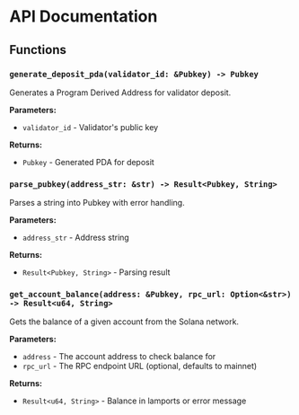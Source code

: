 # API Documentation

## Functions

### `generate_deposit_pda(validator_id: &Pubkey) -> Pubkey`
Generates a Program Derived Address for validator deposit.

**Parameters:**
- `validator_id` - Validator's public key

**Returns:**
- `Pubkey` - Generated PDA for deposit

### `parse_pubkey(address_str: &str) -> Result<Pubkey, String>`
Parses a string into Pubkey with error handling.

**Parameters:**
- `address_str` - Address string

**Returns:**
- `Result<Pubkey, String>` - Parsing result

### `get_account_balance(address: &Pubkey, rpc_url: Option<&str>) -> Result<u64, String>`
Gets the balance of a given account from the Solana network.

**Parameters:**
- `address` - The account address to check balance for
- `rpc_url` - The RPC endpoint URL (optional, defaults to mainnet)

**Returns:**
- `Result<u64, String>` - Balance in lamports or error message
